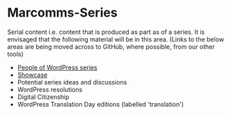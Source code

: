 # Marcomms-Series
Serial content i.e. content that is produced as part as of a series. It is envisaged that the following material will be in this area. (Links to the below areas are being moved across to GitHub, where possible, from our other tools)

- [People of WordPress series](https://github.com/wpmarketingteam/Marcomms-Series/tree/main/POW-2021)
- [Showcase](https://github.com/wpmarketingteam/Marcomms-Series/projects/3)
- Potential series ideas and discussions
- WordPress resolutions
- Digital Citizenship
- WordPress Translation Day editions (labelled 'translation')
